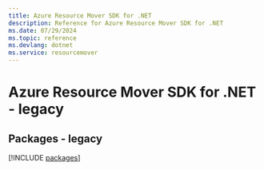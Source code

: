 ```yaml
---
title: Azure Resource Mover SDK for .NET
description: Reference for Azure Resource Mover SDK for .NET
ms.date: 07/29/2024
ms.topic: reference
ms.devlang: dotnet
ms.service: resourcemover
---
```

# Azure Resource Mover SDK for .NET - legacy
## Packages - legacy
[!INCLUDE [packages](resource-mover-index.md)]
